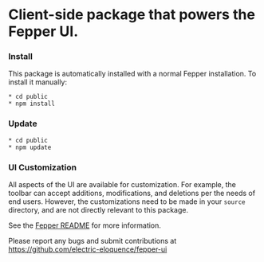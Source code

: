 # Client-side package that powers the Fepper UI.

### Install
This package is automatically installed with a normal Fepper installation. To 
install it manually:

```shell
* cd public
* npm install
```

### Update
```shell
* cd public
* npm update
```

### UI Customization
All aspects of the UI are available for customization. For example, the toolbar
can accept additions, modifications, and deletions per the needs of end users. 
However, the customizations need to be made in your `source` directory, and are 
not directly relevant to this package.

See the [Fepper README](https://github.com/electric-eloquence/fepper#ui-customization) 
for more information.

Please report any bugs and submit contributions at
https://github.com/electric-eloquence/fepper-ui
